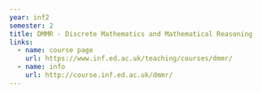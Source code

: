 ```yaml
---
year: inf2
semester: 2
title: DMMR - Discrete Mathematics and Mathematical Reasoning
links:
  - name: course page
    url: https://www.inf.ed.ac.uk/teaching/courses/dmmr/
  - name: info
    url: http://course.inf.ed.ac.uk/dmmr/
---
```

